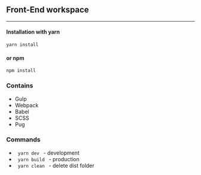 ## Front-End workspace
<hr>

#### Installation with yarn
<code>yarn install</code>

#### or npm
<code>npm install</code>

### Contains
* Gulp
* Webpack
* Babel
* SCSS
* Pug

### Commands
* <code> yarn dev </code> - development
* <code> yarn build </code> - production
* <code> yarn clean </code> - delete dist folder

